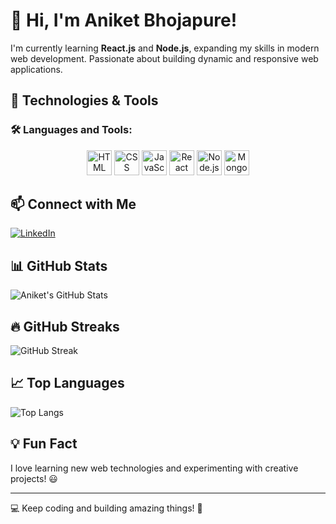 # 👋 Hi, I'm Aniket Bhojapure!  

I'm currently learning **React.js** and **Node.js**, expanding my skills in modern web development. Passionate about building dynamic and responsive web applications.  

## 🚀 Technologies & Tools  
### 🛠️ Languages and Tools:
<p align="center">
  <img src="https://cdn.jsdelivr.net/gh/devicons/devicon/icons/html5/html5-original.svg" title="HTML5" alt="HTML" width="40" height="40"/>
  <img src="https://cdn.jsdelivr.net/gh/devicons/devicon/icons/css3/css3-original.svg" title="CSS3" alt="CSS" width="40" height="40"/>
  <img src="https://cdn.jsdelivr.net/gh/devicons/devicon/icons/javascript/javascript-original.svg" title="JavaScript" alt="JavaScript" width="40" height="40"/>
  <img src="https://cdn.jsdelivr.net/gh/devicons/devicon/icons/react/react-original.svg" title="React.js" alt="React" width="40" height="40"/>
  <img src="https://cdn.jsdelivr.net/gh/devicons/devicon/icons/nodejs/nodejs-original.svg" title="Node.js" alt="Node.js" width="40" height="40"/>
  <img src="https://cdn.jsdelivr.net/gh/devicons/devicon/icons/mongodb/mongodb-original.svg" title="MongoDB" alt="MongoDB" width="40" height="40"/>
</p>

## 📫 Connect with Me  
[![LinkedIn](https://img.shields.io/badge/LinkedIn-Connect-blue?style=for-the-badge&logo=linkedin)](www.linkedin.com/in/aniket-bhojapure25/)  

## 📊 GitHub Stats  
![Aniket's GitHub Stats](https://github-readme-stats.vercel.app/api?username=Aniket25-11&show_icons=true&theme=radical&count_private=true)  

## 🔥 GitHub Streaks  
![GitHub Streak](https://streak-stats.demolab.com/?user=Aniket25-11&theme=radical)  

## 📈 Top Languages  
![Top Langs](https://github-readme-stats.vercel.app/api/top-langs/?username=Aniket25-11&layout=compact&theme=radical)  

## 💡 Fun Fact  
I love learning new web technologies and experimenting with creative projects! 😃  

---

💻 Keep coding and building amazing things! 🚀  
